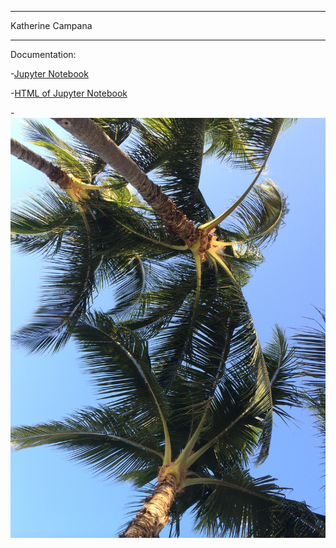 
---
Katherine Campana

---

Documentation:

-[Jupyter Notebook](githubnotebook.ipynb)

-[HTML of Jupyter Notebook](githubnotebook.html)

-![Photo of Palm Trees](IMG_0874.jpg)

